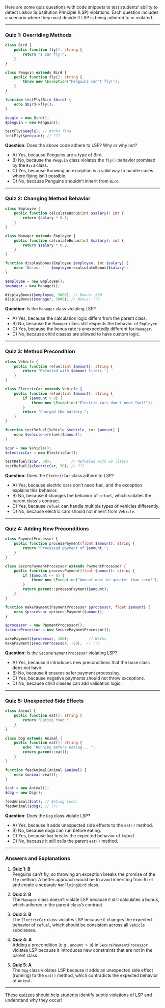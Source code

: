 Here are some quiz questions with code snippets to test students' ability to detect Liskov Substitution Principle (LSP) violations. Each question includes a scenario where they must decide if LSP is being adhered to or violated.

---

### **Quiz 1: Overriding Methods**

```php
class Bird {
    public function fly(): string {
        return "I can fly!";
    }
}

class Penguin extends Bird {
    public function fly(): string {
        throw new \Exception("Penguins can't fly!");
    }
}

function testFly(Bird $bird) {
    echo $bird->fly();
}

$eagle = new Bird();
$penguin = new Penguin();

testFly($eagle); // Works fine
testFly($penguin); // ???
```

**Question:** Does the above code adhere to LSP? Why or why not?

- A) Yes, because Penguins are a type of Bird.
- B) No, because the `Penguin` class violates the `fly()` behavior promised by the `Bird` class.
- C) Yes, because throwing an exception is a valid way to handle cases where flying isn’t possible.
- D) No, because Penguins shouldn’t inherit from `Bird`.

---

### **Quiz 2: Changing Method Behavior**

```php
class Employee {
    public function calculateBonus(int $salary): int {
        return $salary * 0.1;
    }
}

class Manager extends Employee {
    public function calculateBonus(int $salary): int {
        return $salary * 0.2;
    }
}

function displayBonus(Employee $employee, int $salary) {
    echo "Bonus: " . $employee->calculateBonus($salary);
}

$employee = new Employee();
$manager = new Manager();

displayBonus($employee, 5000); // Bonus: 500
displayBonus($manager, 5000); // Bonus: ???
```

**Question:** Is the `Manager` class violating LSP?

- A) Yes, because the calculation logic differs from the parent class.
- B) No, because the `Manager` class still respects the behavior of `Employee`.
- C) Yes, because the bonus rate is unexpectedly different for `Manager`.
- D) No, because child classes are allowed to have custom logic.

---

### **Quiz 3: Method Precondition**

```php
class Vehicle {
    public function refuel(int $amount): string {
        return "Refueled with $amount liters.";
    }
}

class ElectricCar extends Vehicle {
    public function refuel(int $amount): string {
        if ($amount > 0) {
            throw new \Exception("Electric cars don't need fuel!");
        }
        return "Charged the battery.";
    }
}

function testRefuel(Vehicle $vehicle, int $amount) {
    echo $vehicle->refuel($amount);
}

$car = new Vehicle();
$electricCar = new ElectricCar();

testRefuel($car, 50);         // Refueled with 50 liters
testRefuel($electricCar, 50); // ???
```

**Question:** Does the `ElectricCar` class adhere to LSP?

- A) Yes, because electric cars don’t need fuel, and the exception explains this behavior.
- B) No, because it changes the behavior of `refuel`, which violates the parent class's contract.
- C) Yes, because `refuel` can handle multiple types of vehicles differently.
- D) No, because electric cars should not inherit from `Vehicle`.

---

### **Quiz 4: Adding New Preconditions**

```php
class PaymentProcessor {
    public function processPayment(float $amount): string {
        return "Processed payment of $amount.";
    }
}

class SecurePaymentProcessor extends PaymentProcessor {
    public function processPayment(float $amount): string {
        if ($amount <= 0) {
            throw new \Exception("Amount must be greater than zero!");
        }
        return parent::processPayment($amount);
    }
}

function makePayment(PaymentProcessor $processor, float $amount) {
    echo $processor->processPayment($amount);
}

$processor = new PaymentProcessor();
$secureProcessor = new SecurePaymentProcessor();

makePayment($processor, 100);         // Works
makePayment($secureProcessor, -50);  // ???
```

**Question:** Is the `SecurePaymentProcessor` violating LSP?

- A) Yes, because it introduces new preconditions that the base class does not have.
- B) No, because it ensures safer payment processing.
- C) Yes, because negative payments should not throw exceptions.
- D) No, because child classes can add validation logic.

---

### **Quiz 5: Unexpected Side Effects**

```php
class Animal {
    public function eat(): string {
        return "Eating food.";
    }
}

class Dog extends Animal {
    public function eat(): string {
        echo "Running before eating... ";
        return parent::eat();
    }
}

function feedAnimal(Animal $animal) {
    echo $animal->eat();
}

$cat = new Animal();
$dog = new Dog();

feedAnimal($cat); // Eating food.
feedAnimal($dog); // ???
```

**Question:** Does the `Dog` class violate LSP?

- A) Yes, because it adds unexpected side effects to the `eat()` method.
- B) No, because dogs can run before eating.
- C) Yes, because `Dog` breaks the expected behavior of `Animal`.
- D) No, because it still calls the parent `eat()` method.

---

### **Answers and Explanations**

1. **Quiz 1**: **B**  
   Penguins can’t fly, so throwing an exception breaks the promise of the `fly` method. A better approach would be to avoid inheriting from `Bird` and create a separate `NonFlyingBird` class.

2. **Quiz 2**: **B**  
   The `Manager` class doesn’t violate LSP because it still calculates a bonus, which adheres to the parent class’s contract.

3. **Quiz 3**: **B**  
   The `ElectricCar` class violates LSP because it changes the expected behavior of `refuel`, which should be consistent across all `Vehicle` subclasses.

4. **Quiz 4**: **A**  
   Adding a precondition (e.g., `amount > 0`) in `SecurePaymentProcessor` violates LSP because it introduces new constraints that are not in the parent class.

5. **Quiz 5**: **A**  
   The `Dog` class violates LSP because it adds an unexpected side effect (running) to the `eat()` method, which contradicts the expected behavior of `Animal`.

---

These quizzes should help students identify subtle violations of LSP and understand why they occur!

